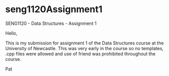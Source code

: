 # seng1120Assignment1
SENG1120 - Data Structures - Assignment 1

Hello,

This is my submission for assignment 1 of the Data Structures course at the University of Newcastle. This was very early in the course so no templates, .cpp files were allowed and use of friend was prohibited throughout the course.

Pat
